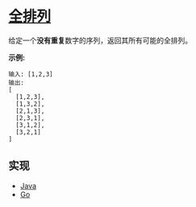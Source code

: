 # [全排列](https://leetcode-cn.com/problems/permutations/description/)

给定一个**没有重复**数字的序列，返回其所有可能的全排列。

**示例:**

```
输入: [1,2,3]
输出:
[
  [1,2,3],
  [1,3,2],
  [2,1,3],
  [2,3,1],
  [3,1,2],
  [3,2,1]
]
```

## 实现

- [Java](https://github.com/pojozhang/playground/blob/master/solutions/java/src/main/java/playground/algorithm/Permutations.java)
- [Go](https://github.com/pojozhang/playground/blob/master/solutions/go/src/playground/algorithm/permutations.go)
